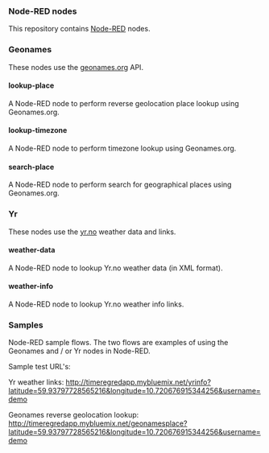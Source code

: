 <html><body>
<h3>Node-RED nodes</h3>

This repository contains <a target="_blank" href="http://nodered.org/" >Node-RED</a> nodes.

<h3>Geonames</h3>
These nodes use the <a target="_blank" href="http://geonames.org/" >geonames.org</a> API.

<h4>lookup-place</h4>
A Node-RED node to perform reverse geolocation place lookup using Geonames.org.

<h4>lookup-timezone</h4>
A Node-RED node to perform timezone lookup using Geonames.org.

<h4>search-place</h4>
A Node-RED node to perform search for geographical places using Geonames.org.

<h3>Yr</h3>
These nodes use the <a target="_blank" href="http://yr.no/" >yr.no</a> weather data and links.

<h4>weather-data</h4>
A Node-RED node to lookup Yr.no weather data (in XML format).

<h4>weather-info</h4>
A Node-RED node to lookup Yr.no weather info links.

<h3>Samples</h3>
Node-RED sample flows. The two flows are examples of using the Geonames and / or Yr nodes in Node-RED.

Sample test URL's:

<p>Yr weather links:
<a target="_blank" href="http://timeregredapp.mybluemix.net/yrinfo?latitude=59.93797728565216&longitude=10.720676915344256&username=demo">http://timeregredapp.mybluemix.net/yrinfo?latitude=59.93797728565216&longitude=10.720676915344256&username=demo</a>
</p>

<p> Geonames reverse geolocation lookup:
<a target="_blank" href="http://timeregredapp.mybluemix.net/geonamesplace?latitude=59.93797728565216&longitude=10.720676915344256&username=demo">http://timeregredapp.mybluemix.net/geonamesplace?latitude=59.93797728565216&longitude=10.720676915344256&username=demo</a>
</p>

</body></html>
